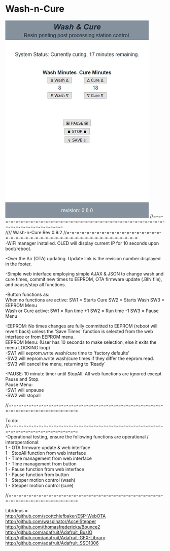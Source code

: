 # Wash-n-Cure
![Wash-n-Cure Web Interface](/WnC.jpg)
//=-=-=-=-=-=-=-=-=-=-=-=-=-=-=-=-=-=-=-=-=-=-=-=-=-=-=-=-=-=-=-=-=-=-=-=-=-=-=-=-=-=-=-=-=-=  
//// Wash-n-Cure Rev 0.9.2
//=-=-=-=-=-=-=-=-=-=-=-=-=-=-=-=-=-=-=-=-=-=-=-=-=-=-=-=-=-=-=-=-=-=-=-=-=-=-=-=-=-=-=-=-=-=  
-WiFi manager installed. OLED will display current IP for 10 seconds upon boot/reboot.  
  
-Over the Air (OTA) updating. Update link is the revision number displayed in the footer.  
  
-Simple web interface employing simple AJAX & JSON to change wash and cure times, commit new times to EEPROM, OTA firmware update (.BIN file), and pause/stop all functions.  
  
-Button functions as:  
When no functions are active: SW1 = Starts Cure      SW2 = Starts Wash     SW3 = EEPROM Menu  
Wash or Cure active:          SW1 = Run time +1      SW2 = Run time -1     SW3 = Pause Menu  
  
-EEPROM: No times changes are fully committed to EEPROM (reboot will revert back) unless the 'Save Times' function is selected from the web interface or from EEPROM menu.  
EEPROM Menu: (User has 10 seconds to make selection, else it exits the menu LOCKING loop)  
-SW1 will eeprom.write wash/cure time to 'factory defaults'  
-SW2 will eeprom.write wash/cure times if they differ the eeprom.read.  
-SW3 will cancel the menu, returning to 'Ready'  
  
-PAUSE: 10 minute timer until StopAll. All web functions are ignored except Pause and Stop.  
        Pause Menu:  
        -SW1 will unpause  
        -SW2 will stopall  
  
//=-=-=-=-=-=-=-=-=-=-=-=-=-=-=-=-=-=-=-=-=-=-=-=-=-=-=-=-=-=-=-=-=-=-=-=-=-=-=-=-=-=-=-=-=-=  
  
  
To do:  
//=-=-=-=-=-=-=-=-=-=-=-=-=-=-=-=-=-=-=-=-=-=-=-=-=-=-=-=-=-=-=-=-=-=-=-=-=-=-=-=-=-=-=-=-=-=  
-Operational testing, ensure the following functions are operational / interoperational:  
    1 - OTA firmware update & web interface  
    1 - StopAll function from web interface  
    1 - Time management from web interface  
    1 - Time management from button  
    1 - Pause function from web interface  
    1 - Pause function from button  
    1 - Stepper motion control (wash)  
    1 - Stepper motion control (cure)  
  
//=-=-=-=-=-=-=-=-=-=-=-=-=-=-=-=-=-=-=-=-=-=-=-=-=-=-=-=-=-=-=-=-=-=-=-=-=-=-=-=-=-=-=-=-=-=  
  
Lib/deps =  
        http://github.com/scottchiefbaker/ESP-WebOTA  
        http://github.com/waspinator/AccelStepper  
        http://github.com/thomasfredericks/Bounce2  
        http://github.com/adafruit/Adafruit_BusIO  
        http://github.com/adafruit/Adafruit-GFX-Library  
        http://github.com/adafruit/Adafruit_SSD1306  
